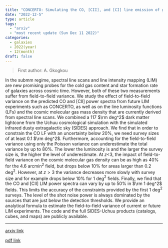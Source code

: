 ```yaml
---
title: "CONCERTO: Simulating the CO, [CII], and [CI] line emission of galaxies in a 117 $\\rm deg^2$ field and the impact of field-to-field variance"
date: "2022-12-5"
type: article
tags:
  - "arxiv"
  - "most recent update (Sun Dec 11 2022)"
categories:
  - galaxies
  - 2022(year)
  - 12(month)
draft: false
---
```


> First author: A. Gkogkou

 In the submm regime, spectral line scans and line intensity mapping (LIM) are
new promising probes for the cold gas content and star formation rate of
galaxies across cosmic time. However, both of these two measurements suffer
from field-to-field variance. We study the effect of field-to-field variance on
the predicted CO and [CII] power spectra from future LIM experiments such as
CONCERTO, as well as on the line luminosity functions (LFs) and the cosmic
molecular gas mass density that are currently derived from spectral line scans.
We combined a 117 $\rm deg^2$ dark matter lightcone from the Uchuu cosmological
simulation with the simulated infrared dusty extragalactic sky (SIDES)
approach. We find that in order to constrain the CO LF with an uncertainty
below 20%, we need survey sizes of at least 0.1 $\rm deg^2$. Furthermore,
accounting for the field-to-field variance using only the Poisson variance can
underestimate the total variance by up to 80%. The lower the luminosity is and
the larger the survey size is, the higher the level of underestimate. At $z$<3,
the impact of field-to-field variance on the cosmic molecular gas density can
be as high as 40% for the 4.6 arcmin$^2$ field, but drops below 10% for areas
larger than 0.2 deg$^2$. However, at $z>3$ the variance decreases more slowly
with survey size and for example drops below 10% for 1 deg$^2$ fields. Finally,
we find that the CO and [CII] LIM power spectra can vary by up to 50% in $\rm 1
deg^2$ fields. This limits the accuracy of the constraints provided by the
first 1 deg$^2$ surveys. The level of the shot noise power is always dominated
by the sources that are just below the detection thresholds. We provide an
analytical formula to estimate the field-to-field variance of current or future
LIM experiments. The code and the full SIDES-Uchuu products (catalogs, cubes,
and maps) are publicly available.

---
[arxiv link](http://arxiv.org/abs/2212.02235v1)

[pdf link](http://arxiv.org/pdf/2212.02235v1)